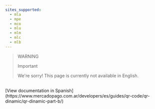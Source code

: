```yaml
---
sites_supported:
  - mla
  - mpe
  - mco
  - mlu
  - mlm
  - mlc
  - mlb
---
```


<!-- -->
> WARNING
>
> Important
>
> We're sorry! This page is currently not available in English.
<br>
[View documentation in Spanish](https://www.mercadopago.com.ar/developers/es/guides/qr-code/qr-dinamic/qr-dinamic-part-b/)